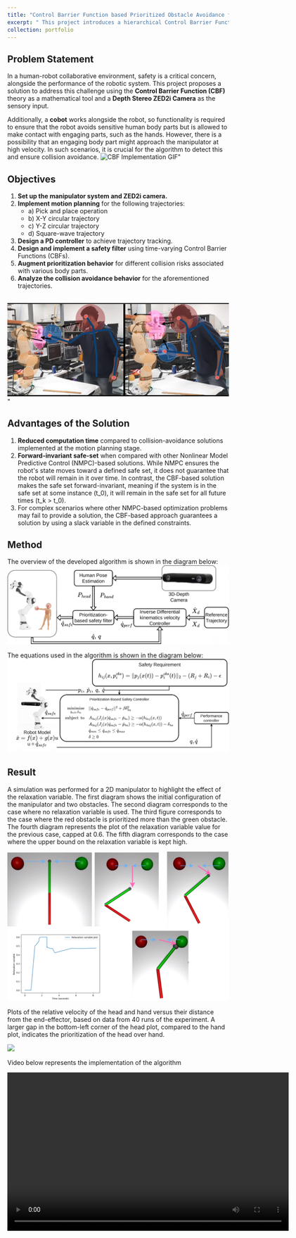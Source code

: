 ```yaml
---
title: "Control Barrier Function based Prioritized Obstacle Avoidance for Robotic Manipulator"
excerpt: " This project introduces a hierarchical Control Barrier Function (CBF)-based control framework designed to proactively ensure the safe operation of an industrial manipulator in close human-robot interaction scenarios.<br/><img src='https://github.com/user-attachments/assets/9e04538a-1641-44db-8089-bf51d310f37a' alt='CBF Implementation GIF'>"
collection: portfolio
---
```


## Problem Statement

In a human-robot collaborative environment, safety is a critical concern, alongside the performance of the robotic system. This project proposes a solution to address this challenge using the **Control Barrier Function (CBF)** theory as a mathematical tool and a **Depth Stereo ZED2i Camera** as the sensory input.

Additionally, a **cobot** works alongside the robot, so functionality is required to ensure that the robot avoids sensitive human body parts but is allowed to make contact with engaging parts, such as the hands. However, there is a possibility that an engaging body part might approach the manipulator at high velocity. In such scenarios, it is crucial for the algorithm to detect this and ensure collision avoidance.
<img src='https://github.com/user-attachments/assets/9e04538a-1641-44db-8089-bf51d310f37a' alt='CBF Implementation GIF'>"
## Objectives

1. **Set up the manipulator system and ZED2i camera.**
2. **Implement motion planning** for the following trajectories:
   - a) Pick and place operation
   - b) X-Y circular trajectory
   - c) Y-Z circular trajectory
   - d) Square-wave trajectory
3. **Design a PD controller** to achieve trajectory tracking.
4. **Design and implement a safety filter** using time-varying Control Barrier Functions (CBFs).
5. **Augment prioritization behavior** for different collision risks associated with various body parts.
6. **Analyze the collision avoidance behavior** for the aforementioned trajectories.

<br/><img src='/images/cbf_diagram1_c1.jpg'>"
## Advantages of the Solution

1. **Reduced computation time** compared to collision-avoidance solutions implemented at the motion planning stage.
2. **Forward-invariant safe-set** when compared with other Nonlinear Model Predictive Control (NMPC)-based solutions. While NMPC ensures the robot's state moves toward a defined safe set, it does not guarantee that the robot will remain in it over time. In contrast, the CBF-based solution makes the safe set forward-invariant, meaning if the system is in the safe set at some instance \(t_0\), it will remain in the safe set for all future times \(t_k > t_0\).
3. For complex scenarios where other NMPC-based optimization problems may fail to provide a solution, the CBF-based approach guarantees a solution by using a slack variable in the defined constraints.

                              

## Method
The overview of the developed algorithm is shown in the diagram below: 
<img src='/images/CBFcontroller (1).png'>

The equations used in the algorithm is shown in the diagram below:
<img src='/images/equation_controller_po.drawio.png'>

## Result

A simulation was performed for a 2D manipulator to
highlight the effect of the relaxation variable. The first diagram
shows the initial configuration of the manipulator and two obstacles.
The second diagram corresponds to the case where no relaxation
variable is used. The third figure corresponds to the case where the
red obstacle is prioritized more than the green obstacle. The fourth
diagram represents the plot of the relaxation variable value for the
previous case, capped at 0.6. The fifth diagram corresponds to the
case where the upper bound on the relaxation variable is kept high.

<img src='/images/highlighting_prioritization (2) (1).png'>

Plots of the relative velocity of the head and hand versus
their distance from the end-effector, based on data from 40 runs of
the experiment. A larger gap in the bottom-left corner of the head
plot, compared to the hand plot, indicates the prioritization of the head over hand. 

<img src='/images/v_vs_d.svg'>


Video below represents the implementation of the algorithm
<!-- Embed local video -->
<video width="640" height="360" controls>
  <source src="/images/CBF_implementation.mp4" type="video/mp4">
  Your browser does not support the video tag.
</video>



